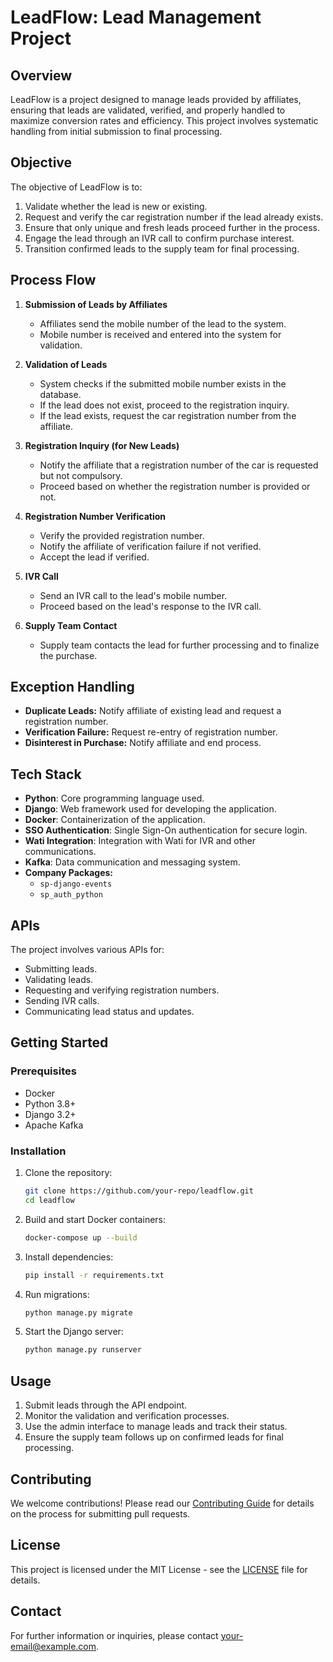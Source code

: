 # LeadFlow: Lead Management Project

## Overview

LeadFlow is a project designed to manage leads provided by affiliates, ensuring that leads are validated, verified, and properly handled to maximize conversion rates and efficiency. This project involves systematic handling from initial submission to final processing.

## Objective

The objective of LeadFlow is to:
1. Validate whether the lead is new or existing.
2. Request and verify the car registration number if the lead already exists.
3. Ensure that only unique and fresh leads proceed further in the process.
4. Engage the lead through an IVR call to confirm purchase interest.
5. Transition confirmed leads to the supply team for final processing.

## Process Flow

1. **Submission of Leads by Affiliates**
    - Affiliates send the mobile number of the lead to the system.
    - Mobile number is received and entered into the system for validation.

2. **Validation of Leads**
    - System checks if the submitted mobile number exists in the database.
    - If the lead does not exist, proceed to the registration inquiry.
    - If the lead exists, request the car registration number from the affiliate.

3. **Registration Inquiry (for New Leads)**
    - Notify the affiliate that a registration number of the car is requested but not compulsory.
    - Proceed based on whether the registration number is provided or not.

4. **Registration Number Verification**
    - Verify the provided registration number.
    - Notify the affiliate of verification failure if not verified.
    - Accept the lead if verified.

5. **IVR Call**
    - Send an IVR call to the lead's mobile number.
    - Proceed based on the lead's response to the IVR call.

6. **Supply Team Contact**
    - Supply team contacts the lead for further processing and to finalize the purchase.

## Exception Handling

- **Duplicate Leads:** Notify affiliate of existing lead and request a registration number.
- **Verification Failure:** Request re-entry of registration number.
- **Disinterest in Purchase:** Notify affiliate and end process.

## Tech Stack

- **Python**: Core programming language used.
- **Django**: Web framework used for developing the application.
- **Docker**: Containerization of the application.
- **SSO Authentication**: Single Sign-On authentication for secure login.
- **Wati Integration**: Integration with Wati for IVR and other communications.
- **Kafka**: Data communication and messaging system.
- **Company Packages:**
  - `sp-django-events`
  - `sp_auth_python`

## APIs

The project involves various APIs for:

- Submitting leads.
- Validating leads.
- Requesting and verifying registration numbers.
- Sending IVR calls.
- Communicating lead status and updates.

## Getting Started

### Prerequisites

- Docker
- Python 3.8+
- Django 3.2+
- Apache Kafka

### Installation

1. Clone the repository:
    ```bash
    git clone https://github.com/your-repo/leadflow.git
    cd leadflow
    ```

2. Build and start Docker containers:
    ```bash
    docker-compose up --build
    ```

3. Install dependencies:
    ```bash
    pip install -r requirements.txt
    ```

4. Run migrations:
    ```bash
    python manage.py migrate
    ```

5. Start the Django server:
    ```bash
    python manage.py runserver
    ```

## Usage

1. Submit leads through the API endpoint.
2. Monitor the validation and verification processes.
3. Use the admin interface to manage leads and track their status.
4. Ensure the supply team follows up on confirmed leads for final processing.

## Contributing

We welcome contributions! Please read our [Contributing Guide](CONTRIBUTING.md) for details on the process for submitting pull requests.

## License

This project is licensed under the MIT License - see the [LICENSE](LICENSE) file for details.

## Contact

For further information or inquiries, please contact [your-email@example.com](mailto:your-email@example.com).
